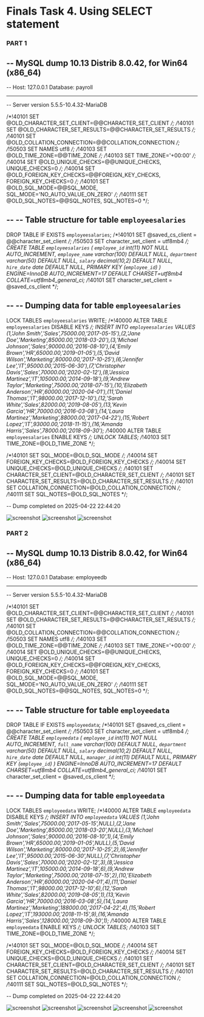 # Finals Task 4. Using SELECT statement

### PART 1

-- MySQL dump 10.13  Distrib 8.0.42, for Win64 (x86_64)
--
-- Host: 127.0.0.1    Database: payroll
-- ------------------------------------------------------
-- Server version	5.5.5-10.4.32-MariaDB

/*!40101 SET @OLD_CHARACTER_SET_CLIENT=@@CHARACTER_SET_CLIENT */;
/*!40101 SET @OLD_CHARACTER_SET_RESULTS=@@CHARACTER_SET_RESULTS */;
/*!40101 SET @OLD_COLLATION_CONNECTION=@@COLLATION_CONNECTION */;
/*!50503 SET NAMES utf8 */;
/*!40103 SET @OLD_TIME_ZONE=@@TIME_ZONE */;
/*!40103 SET TIME_ZONE='+00:00' */;
/*!40014 SET @OLD_UNIQUE_CHECKS=@@UNIQUE_CHECKS, UNIQUE_CHECKS=0 */;
/*!40014 SET @OLD_FOREIGN_KEY_CHECKS=@@FOREIGN_KEY_CHECKS, FOREIGN_KEY_CHECKS=0 */;
/*!40101 SET @OLD_SQL_MODE=@@SQL_MODE, SQL_MODE='NO_AUTO_VALUE_ON_ZERO' */;
/*!40111 SET @OLD_SQL_NOTES=@@SQL_NOTES, SQL_NOTES=0 */;

--
-- Table structure for table `employeesalaries`
--

DROP TABLE IF EXISTS `employeesalaries`;
/*!40101 SET @saved_cs_client     = @@character_set_client */;
/*!50503 SET character_set_client = utf8mb4 */;
CREATE TABLE `employeesalaries` (
  `employee_id` int(11) NOT NULL AUTO_INCREMENT,
  `employee_name` varchar(100) DEFAULT NULL,
  `department` varchar(50) DEFAULT NULL,
  `salary` decimal(10,2) DEFAULT NULL,
  `hire_date` date DEFAULT NULL,
  PRIMARY KEY (`employee_id`)
) ENGINE=InnoDB AUTO_INCREMENT=17 DEFAULT CHARSET=utf8mb4 COLLATE=utf8mb4_general_ci;
/*!40101 SET character_set_client = @saved_cs_client */;

--
-- Dumping data for table `employeesalaries`
--

LOCK TABLES `employeesalaries` WRITE;
/*!40000 ALTER TABLE `employeesalaries` DISABLE KEYS */;
INSERT INTO `employeesalaries` VALUES (1,'John Smith','Sales',75000.00,'2017-05-15'),(2,'Jane Doe','Marketing',85000.00,'2018-03-20'),(3,'Michael Johnson','Sales',90000.00,'2016-08-10'),(4,'Emily Brown','HR',65000.00,'2019-01-05'),(5,'David Wilson','Marketing',80000.00,'2017-10-25'),(6,'Jennifer Lee','IT',95000.00,'2015-06-30'),(7,'Christopher Davis','Sales',70000.00,'2020-02-12'),(8,'Jessica Martinez','IT',105000.00,'2014-09-18'),(9,'Andrew Taylor','Marketing',75000.00,'2018-07-15'),(10,'Elizabeth Anderson','HR',60000.00,'2020-04-01'),(11,'Daniel Thomas','IT',98000.00,'2017-12-10'),(12,'Sarah White','Sales',82000.00,'2019-08-05'),(13,'Kevin Garcia','HR',70000.00,'2016-03-08'),(14,'Laura Martinez','Marketing',88000.00,'2017-04-22'),(15,'Robert Lopez','IT',93000.00,'2018-11-15'),(16,'Amanda Harris','Sales',78000.00,'2018-09-30');
/*!40000 ALTER TABLE `employeesalaries` ENABLE KEYS */;
UNLOCK TABLES;
/*!40103 SET TIME_ZONE=@OLD_TIME_ZONE */;

/*!40101 SET SQL_MODE=@OLD_SQL_MODE */;
/*!40014 SET FOREIGN_KEY_CHECKS=@OLD_FOREIGN_KEY_CHECKS */;
/*!40014 SET UNIQUE_CHECKS=@OLD_UNIQUE_CHECKS */;
/*!40101 SET CHARACTER_SET_CLIENT=@OLD_CHARACTER_SET_CLIENT */;
/*!40101 SET CHARACTER_SET_RESULTS=@OLD_CHARACTER_SET_RESULTS */;
/*!40101 SET COLLATION_CONNECTION=@OLD_COLLATION_CONNECTION */;
/*!40111 SET SQL_NOTES=@OLD_SQL_NOTES */;

-- Dump completed on 2025-04-22 22:44:20

![screenshot](image/JA.png)
![screenshot](image/JE.png)
![screenshot](image/JO.png)

### PART 2

-- MySQL dump 10.13  Distrib 8.0.42, for Win64 (x86_64)
--
-- Host: 127.0.0.1    Database: employeedb
-- ------------------------------------------------------
-- Server version	5.5.5-10.4.32-MariaDB

/*!40101 SET @OLD_CHARACTER_SET_CLIENT=@@CHARACTER_SET_CLIENT */;
/*!40101 SET @OLD_CHARACTER_SET_RESULTS=@@CHARACTER_SET_RESULTS */;
/*!40101 SET @OLD_COLLATION_CONNECTION=@@COLLATION_CONNECTION */;
/*!50503 SET NAMES utf8 */;
/*!40103 SET @OLD_TIME_ZONE=@@TIME_ZONE */;
/*!40103 SET TIME_ZONE='+00:00' */;
/*!40014 SET @OLD_UNIQUE_CHECKS=@@UNIQUE_CHECKS, UNIQUE_CHECKS=0 */;
/*!40014 SET @OLD_FOREIGN_KEY_CHECKS=@@FOREIGN_KEY_CHECKS, FOREIGN_KEY_CHECKS=0 */;
/*!40101 SET @OLD_SQL_MODE=@@SQL_MODE, SQL_MODE='NO_AUTO_VALUE_ON_ZERO' */;
/*!40111 SET @OLD_SQL_NOTES=@@SQL_NOTES, SQL_NOTES=0 */;

--
-- Table structure for table `employeedata`
--

DROP TABLE IF EXISTS `employeedata`;
/*!40101 SET @saved_cs_client     = @@character_set_client */;
/*!50503 SET character_set_client = utf8mb4 */;
CREATE TABLE `employeedata` (
  `employee_id` int(11) NOT NULL AUTO_INCREMENT,
  `full_name` varchar(100) DEFAULT NULL,
  `department` varchar(50) DEFAULT NULL,
  `salary` decimal(10,2) DEFAULT NULL,
  `hire_date` date DEFAULT NULL,
  `manager_id` int(11) DEFAULT NULL,
  PRIMARY KEY (`employee_id`)
) ENGINE=InnoDB AUTO_INCREMENT=17 DEFAULT CHARSET=utf8mb4 COLLATE=utf8mb4_general_ci;
/*!40101 SET character_set_client = @saved_cs_client */;

--
-- Dumping data for table `employeedata`
--

LOCK TABLES `employeedata` WRITE;
/*!40000 ALTER TABLE `employeedata` DISABLE KEYS */;
INSERT INTO `employeedata` VALUES (1,'John Smith','Sales',75000.00,'2017-05-15',NULL),(2,'Jane Doe','Marketing',85000.00,'2018-03-20',NULL),(3,'Michael Johnson','Sales',90000.00,'2016-08-10',1),(4,'Emily Brown','HR',65000.00,'2019-01-05',NULL),(5,'David Wilson','Marketing',80000.00,'2017-10-25',2),(6,'Jennifer Lee','IT',95000.00,'2015-06-30',NULL),(7,'Christopher Davis','Sales',70000.00,'2020-02-12',3),(8,'Jessica Martinez','IT',105000.00,'2014-09-18',6),(9,'Andrew Taylor','Marketing',75000.00,'2018-07-15',2),(10,'Elizabeth Anderson','HR',60000.00,'2020-04-01',4),(11,'Daniel Thomas','IT',98000.00,'2017-12-10',6),(12,'Sarah White','Sales',82000.00,'2019-08-05',1),(13,'Kevin Garcia','HR',70000.00,'2016-03-08',5),(14,'Laura Martinez','Marketing',188000.00,'2017-04-22',4),(15,'Robert Lopez','IT',193000.00,'2018-11-15',9),(16,'Amanda Harris','Sales',128000.00,'2018-09-30',1);
/*!40000 ALTER TABLE `employeedata` ENABLE KEYS */;
UNLOCK TABLES;
/*!40103 SET TIME_ZONE=@OLD_TIME_ZONE */;

/*!40101 SET SQL_MODE=@OLD_SQL_MODE */;
/*!40014 SET FOREIGN_KEY_CHECKS=@OLD_FOREIGN_KEY_CHECKS */;
/*!40014 SET UNIQUE_CHECKS=@OLD_UNIQUE_CHECKS */;
/*!40101 SET CHARACTER_SET_CLIENT=@OLD_CHARACTER_SET_CLIENT */;
/*!40101 SET CHARACTER_SET_RESULTS=@OLD_CHARACTER_SET_RESULTS */;
/*!40101 SET COLLATION_CONNECTION=@OLD_COLLATION_CONNECTION */;
/*!40111 SET SQL_NOTES=@OLD_SQL_NOTES */;

-- Dump completed on 2025-04-22 22:44:20

![screenshot](image/KA.jpg)
![screenshot](image/KE.jpg)
![screenshot](image/KI.jpg)
![screenshot](image/KO.jpg)
![screenshot](image/KU.png)
